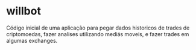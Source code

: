 # willbot

Código inicial de uma aplicação para pegar dados historicos de trades de criptomoedas,
fazer analises utilizando mediás moveis, e fazer trades em algumas exchanges.

